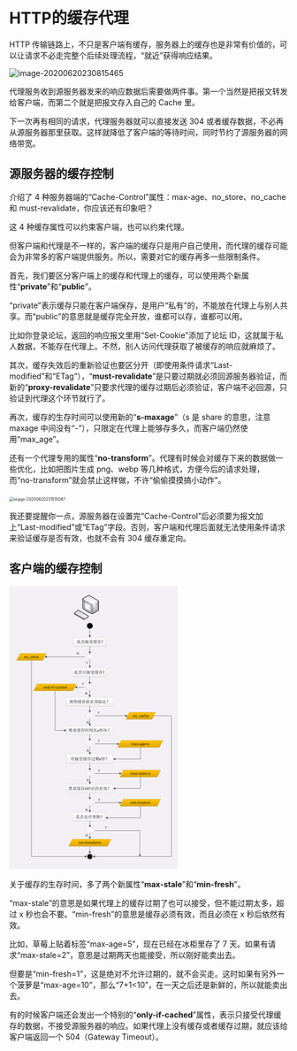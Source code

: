 # HTTP的缓存代理

HTTP 传输链路上，不只是客户端有缓存，服务器上的缓存也是非常有价值的，可以让请求不必走完整个后续处理流程，“就近”获得响应结果。

![image-20200620230815465](../../_assets/image/image-20200620230815465.png)

代理服务收到源服务器发来的响应数据后需要做两件事。第一个当然是把报文转发给客户端，而第二个就是把报文存入自己的 Cache 里。

下一次再有相同的请求，代理服务器就可以直接发送 304 或者缓存数据，不必再从源服务器那里获取。这样就降低了客户端的等待时间，同时节约了源服务器的网络带宽。



## 源服务器的缓存控制

介绍了 4 种服务器端的“Cache-Control”属性：max-age、no_store、no_cache 和 must-revalidate，你应该还有印象吧？

这 4 种缓存属性可以约束客户端，也可以约束代理。

但客户端和代理是不一样的，客户端的缓存只是用户自己使用，而代理的缓存可能会为非常多的客户端提供服务。所以，需要对它的缓存再多一些限制条件。

首先，我们要区分客户端上的缓存和代理上的缓存，可以使用两个新属性“**private**”和“**public**”。

“private”表示缓存只能在客户端保存，是用户“私有”的，不能放在代理上与别人共享。而“public”的意思就是缓存完全开放，谁都可以存，谁都可以用。

比如你登录论坛，返回的响应报文里用“Set-Cookie”添加了论坛 ID，这就属于私人数据，不能存在代理上。不然，别人访问代理获取了被缓存的响应就麻烦了。

其次，缓存失效后的重新验证也要区分开（即使用条件请求“Last-modified”和“ETag”），“**must-revalidate**”是只要过期就必须回源服务器验证，而新的“**proxy-revalidate**”只要求代理的缓存过期后必须验证，客户端不必回源，只验证到代理这个环节就行了。

再次，缓存的生存时间可以使用新的“**s-maxage**”（s 是 share 的意思，注意 maxage 中间没有“-”），只限定在代理上能够存多久，而客户端仍然使用“max_age”。

还有一个代理专用的属性“**no-transform**”。代理有时候会对缓存下来的数据做一些优化，比如把图片生成 png、webp 等几种格式，方便今后的请求处理，而“no-transform”就会禁止这样做，不许“偷偷摸摸搞小动作”。



<img src="../../_assets/image/image-20200620231515087.png" alt="image-20200620231515087" style="zoom:50%;" />

我还要提醒你一点，源服务器在设置完“Cache-Control”后必须要为报文加上“Last-modified”或“ETag”字段。否则，客户端和代理后面就无法使用条件请求来验证缓存是否有效，也就不会有 304 缓存重定向。





## 客户端的缓存控制

<img src="../../../_assets/image/image-20200620231651570.png" alt="image-20200620231651570" style="zoom:50%;" />



关于缓存的生存时间，多了两个新属性“**max-stale**”和“**min-fresh**”。

“max-stale”的意思是如果代理上的缓存过期了也可以接受，但不能过期太多，超过 x 秒也会不要。“min-fresh”的意思是缓存必须有效，而且必须在 x 秒后依然有效。

比如，草莓上贴着标签“max-age=5”，现在已经在冰柜里存了 7 天。如果有请求“max-stale=2”，意思是过期两天也能接受，所以刚好能卖出去。

但要是“min-fresh=1”，这是绝对不允许过期的，就不会买走。这时如果有另外一个菠萝是“max-age=10”，那么“7+1<10”，在一天之后还是新鲜的，所以就能卖出去。

有的时候客户端还会发出一个特别的“**only-if-cached**”属性，表示只接受代理缓存的数据，不接受源服务器的响应。如果代理上没有缓存或者缓存过期，就应该给客户端返回一个 504（Gateway Timeout）。

